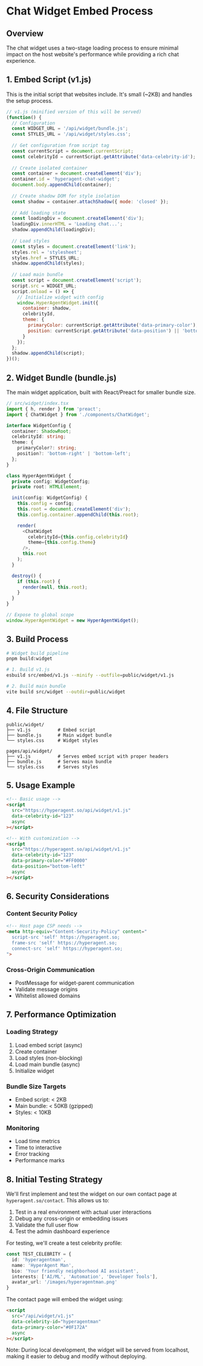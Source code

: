# Chat Widget Embed Process

## Overview
The chat widget uses a two-stage loading process to ensure minimal impact on the host website's performance while providing a rich chat experience.

## 1. Embed Script (v1.js)
This is the initial script that websites include. It's small (~2KB) and handles the setup process.

```javascript
// v1.js (minified version of this will be served)
(function() {
  // Configuration
  const WIDGET_URL = '/api/widget/bundle.js';
  const STYLES_URL = '/api/widget/styles.css';
  
  // Get configuration from script tag
  const currentScript = document.currentScript;
  const celebrityId = currentScript.getAttribute('data-celebrity-id');
  
  // Create isolated container
  const container = document.createElement('div');
  container.id = 'hyperagent-chat-widget';
  document.body.appendChild(container);
  
  // Create shadow DOM for style isolation
  const shadow = container.attachShadow({ mode: 'closed' });
  
  // Add loading state
  const loadingDiv = document.createElement('div');
  loadingDiv.innerHTML = 'Loading chat...';
  shadow.appendChild(loadingDiv);
  
  // Load styles
  const styles = document.createElement('link');
  styles.rel = 'stylesheet';
  styles.href = STYLES_URL;
  shadow.appendChild(styles);
  
  // Load main bundle
  const script = document.createElement('script');
  script.src = WIDGET_URL;
  script.onload = () => {
    // Initialize widget with config
    window.HyperAgentWidget.init({
      container: shadow,
      celebrityId,
      theme: {
        primaryColor: currentScript.getAttribute('data-primary-color'),
        position: currentScript.getAttribute('data-position') || 'bottom-right'
      }
    });
  };
  shadow.appendChild(script);
})();
```

## 2. Widget Bundle (bundle.js)
The main widget application, built with React/Preact for smaller bundle size.

```typescript
// src/widget/index.tsx
import { h, render } from 'preact';
import { ChatWidget } from './components/ChatWidget';

interface WidgetConfig {
  container: ShadowRoot;
  celebrityId: string;
  theme: {
    primaryColor?: string;
    position?: 'bottom-right' | 'bottom-left';
  };
}

class HyperAgentWidget {
  private config: WidgetConfig;
  private root: HTMLElement;

  init(config: WidgetConfig) {
    this.config = config;
    this.root = document.createElement('div');
    this.config.container.appendChild(this.root);

    render(
      <ChatWidget 
        celebrityId={this.config.celebrityId}
        theme={this.config.theme}
      />,
      this.root
    );
  }

  destroy() {
    if (this.root) {
      render(null, this.root);
    }
  }
}

// Expose to global scope
window.HyperAgentWidget = new HyperAgentWidget();
```

## 3. Build Process

```bash
# Widget build pipeline
pnpm build:widget

# 1. Build v1.js
esbuild src/embed/v1.js --minify --outfile=public/widget/v1.js

# 2. Build main bundle
vite build src/widget --outdir=public/widget
```

## 4. File Structure
```
public/widget/
├── v1.js          # Embed script
├── bundle.js      # Main widget bundle
└── styles.css     # Widget styles

pages/api/widget/
├── v1.js          # Serves embed script with proper headers
├── bundle.js      # Serves main bundle
└── styles.css     # Serves styles
```

## 5. Usage Example
```html
<!-- Basic usage -->
<script 
  src="https://hyperagent.so/api/widget/v1.js" 
  data-celebrity-id="123"
  async
></script>

<!-- With customization -->
<script 
  src="https://hyperagent.so/api/widget/v1.js" 
  data-celebrity-id="123"
  data-primary-color="#FF0000"
  data-position="bottom-left"
  async
></script>
```

## 6. Security Considerations

### Content Security Policy
```html
<!-- Host page CSP needs -->
<meta http-equiv="Content-Security-Policy" content="
  script-src 'self' https://hyperagent.so;
  frame-src 'self' https://hyperagent.so;
  connect-src 'self' https://hyperagent.so;
">
```

### Cross-Origin Communication
- PostMessage for widget-parent communication
- Validate message origins
- Whitelist allowed domains

## 7. Performance Optimization

### Loading Strategy
1. Load embed script (async)
2. Create container
3. Load styles (non-blocking)
4. Load main bundle (async)
5. Initialize widget

### Bundle Size Targets
- Embed script: < 2KB
- Main bundle: < 50KB (gzipped)
- Styles: < 10KB

### Monitoring
- Load time metrics
- Time to interactive
- Error tracking
- Performance marks 

## 8. Initial Testing Strategy

We'll first implement and test the widget on our own contact page at `hyperagent.so/contact`. This allows us to:

1. Test in a real environment with actual user interactions
2. Debug any cross-origin or embedding issues
3. Validate the full user flow
4. Test the admin dashboard experience

For testing, we'll create a test celebrity profile:
```typescript
const TEST_CELEBRITY = {
  id: 'hyperagentman',
  name: 'HyperAgent Man',
  bio: 'Your friendly neighborhood AI assistant',
  interests: ['AI/ML', 'Automation', 'Developer Tools'],
  avatar_url: '/images/hyperagentman.png'
}
```

The contact page will embed the widget using:
```html
<script 
  src="/api/widget/v1.js" 
  data-celebrity-id="hyperagentman"
  data-primary-color="#0F172A"
  async
></script>
```

Note: During local development, the widget will be served from localhost, making it easier to debug and modify without deploying. 